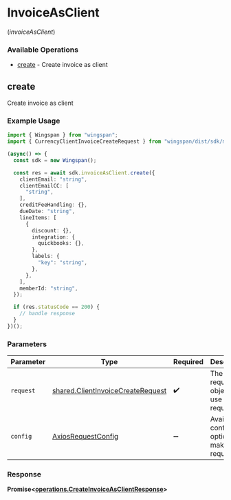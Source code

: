 # InvoiceAsClient
(*invoiceAsClient*)

### Available Operations

* [create](#create) - Create invoice as client

## create

Create invoice as client

### Example Usage

```typescript
import { Wingspan } from "wingspan";
import { CurrencyClientInvoiceCreateRequest } from "wingspan/dist/sdk/models/shared";

(async() => {
  const sdk = new Wingspan();

  const res = await sdk.invoiceAsClient.create({
    clientEmail: "string",
    clientEmailCC: [
      "string",
    ],
    creditFeeHandling: {},
    dueDate: "string",
    lineItems: [
      {
        discount: {},
        integration: {
          quickbooks: {},
        },
        labels: {
          "key": "string",
        },
      },
    ],
    memberId: "string",
  });

  if (res.statusCode == 200) {
    // handle response
  }
})();
```

### Parameters

| Parameter                                                                              | Type                                                                                   | Required                                                                               | Description                                                                            |
| -------------------------------------------------------------------------------------- | -------------------------------------------------------------------------------------- | -------------------------------------------------------------------------------------- | -------------------------------------------------------------------------------------- |
| `request`                                                                              | [shared.ClientInvoiceCreateRequest](../../models/shared/clientinvoicecreaterequest.md) | :heavy_check_mark:                                                                     | The request object to use for the request.                                             |
| `config`                                                                               | [AxiosRequestConfig](https://axios-http.com/docs/req_config)                           | :heavy_minus_sign:                                                                     | Available config options for making requests.                                          |


### Response

**Promise<[operations.CreateInvoiceAsClientResponse](../../models/operations/createinvoiceasclientresponse.md)>**


